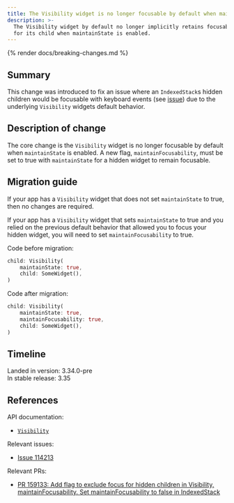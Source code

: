 ```yaml
---
title: The Visibility widget is no longer focusable by default when maintainState is enabled
description: >-
  The Visibility widget by default no longer implicitly retains focusability
  for its child when maintainState is enabled.
---
```


{% render docs/breaking-changes.md %}

## Summary
This change was introduced to fix an issue
where an `IndexedStack`s hidden children would be focusable with keyboard events
(see [issue](https://github.com/flutter/flutter/issues/114213))
due to the underlying `Visibility` widgets default behavior.

## Description of change
The core change is the `Visibility` widget is no longer focusable by default
when `maintainState` is enabled.
A new flag, `maintainFocusability`, must be set to true with `maintainState`
for a hidden widget to remain focusable.

## Migration guide
If your app has a `Visibility` widget that does not set `maintainState` to true, 
then no changes are required.

If your app has a `Visibility` widget that sets `maintainState` to true
and you relied on the previous default behavior 
that allowed you to focus your hidden widget,
you will need to set `maintainFocusability` to true.

Code before migration:

```dart
child: Visibility(
    maintainState: true,
    child: SomeWidget(),
)
```

Code after migration:

```dart
child: Visibility(
    maintainState: true,
    maintainFocusability: true,
    child: SomeWidget(),
)
```

## Timeline

Landed in version: 3.34.0-pre<br>
In stable release: 3.35

## References

API documentation:

* [`Visibility`]({{site.api}}/flutter/widgets/Visibility-class.html)

Relevant issues:

* [Issue 114213]({{site.repo.flutter}}/issues/114213)

Relevant PRs:

* [PR 159133: Add flag to exclude focus for hidden children in Visibility, maintainFocusability. Set maintainFocusability to false in IndexedStack]({{site.repo.flutter}}/pull/159133)
